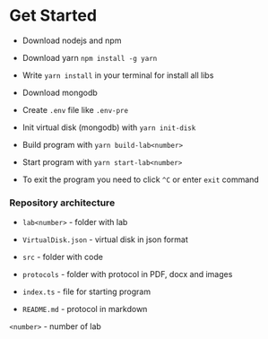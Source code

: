 # Get Started

* Download nodejs and npm

* Download yarn `npm install -g yarn`

* Write `yarn install` in your terminal for install all libs

* Download mongodb

* Create `.env` file like `.env-pre`

* Init virtual disk (mongodb) with `yarn init-disk`

* Build program with `yarn build-lab<number>`

* Start program with `yarn start-lab<number>`

* To exit the program you need to click `^C` or enter `exit` command

### Repository architecture

* `lab<number>` - folder with lab

* `VirtualDisk.json` - virtual disk in json format

* `src` - folder with code

* `protocols` - folder with protocol in PDF, docx and images

* `index.ts` - file for starting program

* `README.md` - protocol in markdown

`<number>` - number of lab
